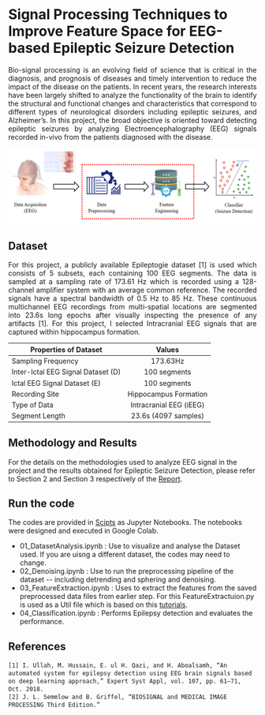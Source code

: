 # Signal Processing Techniques to Improve Feature Space for EEG-based Epileptic Seizure Detection

<p align="justify"> 
Bio-signal processing is an evolving field of science that is critical in the diagnosis, and prognosis of diseases and timely intervention to reduce the impact of the disease on the patients. In recent years, the research interests have been largely shifted to analyze the functionality of the brain to identify the structural and functional changes and characteristics that correspond to different types of neurological disorders including epileptic seizures, and Alzheimer’s. In this project, the broad objective is oriented toward detecting epileptic seizures by analyzing Electroencephalography (EEG) signals recorded in-vivo from the patients diagnosed with the disease. 
</p>

![Overall Project Idea](Figures/Picture1.png)

## Dataset

<p align='justify'>
For this project, a publicly available Epileptogie dataset [1] is used which consists of 5 subsets, each containing 100 EEG segments. The data is sampled at a sampling rate of 173.61 Hz which is recorded using a 128-channel amplifier system with an average common reference. The recorded signals have a spectral bandwidth of 0.5 Hz to 85 Hz. These continuous multichannel EEG recordings from multi-spatial locations are segmented into 
23.6s long epochs after visually inspecting the presence of any artifacts [1]. For this project, I selected Intracranial EEG signals that are captured within hippocampus formation.
</p>

|Properties of Dataset               |Values                   |
|------------------------------------|:-----------------------:|
|Sampling Frequency                  |173.63Hz                 |
|Inter-Ictal EEG Signal Dataset (D)  |100 segments             | 
|Ictal EEG Signal Dataset (E)        |100 segments             |
|Recording Site                      |Hippocampus Formation    |
|Type of Data                        |Intracranial EEG (iEEG)  |
|Segment Length                      |23.6s (4097 samples)     |


## Methodology and Results
For the details on the methodologies used to analyze EEG signal in the project and the results obtained for Epileptic Seizure Detection, please refer to Section 2 and Section 3 respectively of the [Report](https://github.com/Kalana304/BME1473-Project/blob/main/Docs/Kalana%20Abeywardena%20-%20BME%201473%20-%20Project%20Report%20Final.pdf).

## Run the code
The codes are provided in [Scipts](https://github.com/Kalana304/BME1473-Project/tree/main/Scripts) as Jupyter Notebooks. The notebooks were designed and executed in Google Colab.
- 01_DatasetAnalysis.ipynb : Use to visualize and analyse the Dataset used. If you are uisng a different dataset, the codes may need to change.
- 02_Denoising.ipynb : Use to run the preprocessing pipeline of the dataset -- including detrending and sphering and denoising. 
- 03_FeatureExtraction.ipynb : Uses to extract the features from the saved preprocessed data files from earlier step. For this FeatureExtractuion.py is used as a Util file which is based on this [tutorials](https://github.com/Eldave93/Seizure-Detection-Tutorials).
- 04_Classification.ipynb : Performs Epilepsy detection and evaluates the performance. 
## References
```
[1] I. Ullah, M. Hussain, E. ul H. Qazi, and H. Aboalsamh, “An automated system for epilepsy detection using EEG brain signals based on deep learning approach,” Expert Syst Appl, vol. 107, pp. 61–71, Oct. 2018.
[2] J. L. Semmlow and B. Griffel, “BIOSIGNAL and MEDICAL IMAGE PROCESSING Third Edition.”
```
